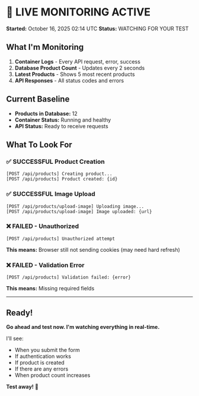 # 🔴 LIVE MONITORING ACTIVE

**Started:** October 16, 2025 02:14 UTC
**Status:** WATCHING FOR YOUR TEST

## What I'm Monitoring

1. **Container Logs** - Every API request, error, success
2. **Database Product Count** - Updates every 2 seconds
3. **Latest Products** - Shows 5 most recent products
4. **API Responses** - All status codes and errors

## Current Baseline

- **Products in Database:** 12
- **Container Status:** Running and healthy
- **API Status:** Ready to receive requests

## What To Look For

### ✅ SUCCESSFUL Product Creation

```
[POST /api/products] Creating product...
[POST /api/products] Product created: {id}
```

### ✅ SUCCESSFUL Image Upload

```
[POST /api/products/upload-image] Uploading image...
[POST /api/products/upload-image] Image uploaded: {url}
```

### ❌ FAILED - Unauthorized

```
[POST /api/products] Unauthorized attempt
```

**This means:** Browser still not sending cookies (may need hard refresh)

### ❌ FAILED - Validation Error

```
[POST /api/products] Validation failed: {error}
```

**This means:** Missing required fields

---

## Ready!

**Go ahead and test now. I'm watching everything in real-time.**

I'll see:

- When you submit the form
- If authentication works
- If product is created
- If there are any errors
- When product count increases

**Test away!** 🚀

